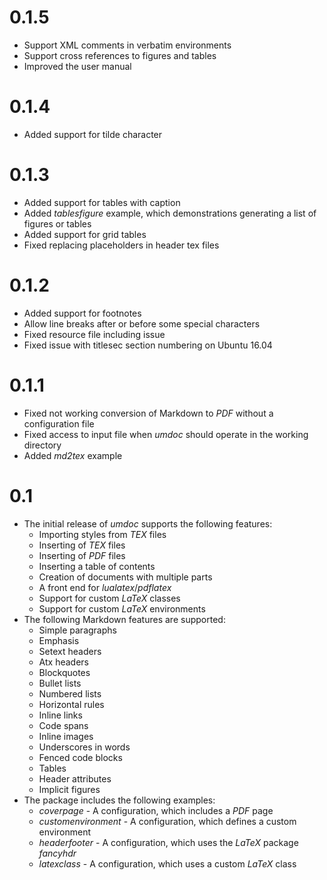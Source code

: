 
# 0.1.5

* Support XML comments in verbatim environments
* Support cross references to figures and tables
* Improved the user manual

# 0.1.4

* Added support for tilde character

# 0.1.3

* Added support for tables with caption
* Added *tablesfigure* example, which demonstrations generating a list of figures or tables 
* Added support for grid tables
* Fixed replacing placeholders in header tex files

# 0.1.2

* Added support for footnotes
* Allow line breaks after or before some special characters
* Fixed resource file including issue
* Fixed issue with titlesec section numbering on Ubuntu 16.04

# 0.1.1

* Fixed not working conversion of Markdown to *PDF* without a configuration file 
* Fixed access to input file when *umdoc* should operate in the working directory
* Added *md2tex* example

# 0.1

* The initial release of *umdoc* supports the following features:
    * Importing styles from *TEX* files
    * Inserting of *TEX* files
    * Inserting of *PDF* files
    * Inserting a table of contents
    * Creation of documents with multiple parts
    * A front end for *lualatex*/*pdflatex*
    * Support for custom *LaTeX* classes
    * Support for custom *LaTeX* environments
* The following Markdown features are supported:
    * Simple paragraphs
    * Emphasis
    * Setext headers
    * Atx headers
    * Blockquotes
    * Bullet lists
    * Numbered lists
    * Horizontal rules
    * Inline links
    * Code spans
    * Inline images
    * Underscores in words
    * Fenced code blocks
    * Tables
    * Header attributes
    * Implicit figures
* The package includes the following examples:
    * *coverpage* - A configuration, which includes a *PDF* page    
    * *customenvironment* - A configuration, which defines a custom environment
    * *headerfooter* - A configuration, which uses the *LaTeX* package *fancyhdr*
    * *latexclass* - A configuration, which uses a custom *LaTeX* class
